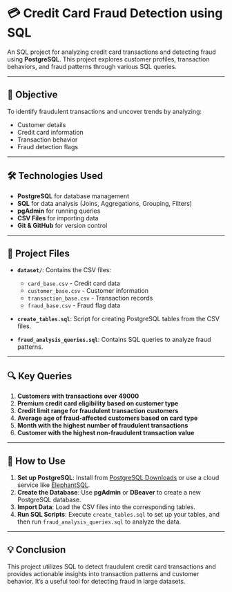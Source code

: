 # 💳 Credit Card Fraud Detection using SQL

An SQL project for analyzing credit card transactions and detecting fraud using **PostgreSQL**. This project explores customer profiles, transaction behaviors, and fraud patterns through various SQL queries.

---

## 📌 Objective

To identify fraudulent transactions and uncover trends by analyzing:
- Customer details
- Credit card information
- Transaction behavior
- Fraud detection flags

---

## 🛠️ Technologies Used

- **PostgreSQL** for database management
- **SQL** for data analysis (Joins, Aggregations, Grouping, Filters)
- **pgAdmin** for running queries
- **CSV Files** for importing data
- **Git & GitHub** for version control

---

## 📂 Project Files

- **`dataset/`**: Contains the CSV files:
  - `card_base.csv` - Credit card data
  - `customer_base.csv` - Customer information
  - `transaction_base.csv` - Transaction records
  - `fraud_base.csv` - Fraud flag data
  
- **`create_tables.sql`**: Script for creating PostgreSQL tables from the CSV files.
- **`fraud_analysis_queries.sql`**: Contains SQL queries to analyze fraud patterns.

---

## 🔍 Key Queries

1. **Customers with transactions over 49000**
2. **Premium credit card eligibility based on customer type**
3. **Credit limit range for fraudulent transaction customers**
4. **Average age of fraud-affected customers based on card type**
5. **Month with the highest number of fraudulent transactions**
6. **Customer with the highest non-fraudulent transaction value**

---

## 🚀 How to Use

1. **Set up PostgreSQL**: Install from [PostgreSQL Downloads](https://www.postgresql.org/download/) or use a cloud service like [ElephantSQL](https://www.elephantsql.com/).
2. **Create the Database**: Use **pgAdmin** or **DBeaver** to create a new PostgreSQL database.
3. **Import Data**: Load the CSV files into the corresponding tables.
4. **Run SQL Scripts**: Execute `create_tables.sql` to set up your tables, and then run `fraud_analysis_queries.sql` to analyze the data.

---

## 💡 Conclusion

This project utilizes SQL to detect fraudulent credit card transactions and provides actionable insights into transaction patterns and customer behavior. It’s a useful tool for detecting fraud in large datasets.

